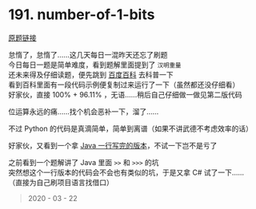 # 191. number-of-1-bits

[原题链接](https://leetcode-cn.com/problems/number-of-1-bits/)

怠惰了，怠惰了……这几天每日一混昨天还忘了刷题  
今日每日一题是简单难度，看到题解里面提到了 `汉明重量`  
还未来得及仔细读题，便先跳到 [百度百科](https://baike.baidu.com/item/%E6%B1%89%E6%98%8E%E9%87%8D%E9%87%8F) 去科普一下  
看到百科里面有一段代码示例便复制过来运行了一下（虽然都还没仔细看）  
好家伙，直接 100% + 96.11% ，无语……稍后自己仔细做一做见第二版代码  

位运算永远的痛……找个机会恶补一下，溜了……  

不过 Python 的代码是真滴简单，简单到离谱（如果不讲武德不考虑效率的话）  

好家伙，又看到一个拿 [Java 一行写完的版本](https://leetcode-cn.com/problems/number-of-1-bits/solution/qiao-yong-wei-yun-suan-zhi-xu-ji-xing-da-iga5/)，不试一下岂不是亏了

之前看到一个题解讲了 Java 里面 `>>` 和 `>>>` 的坑  
突然想这个一行版本的代码会不会也有类似的坑，于是又拿 C# 试了一下……  
（直接为自己刷项目语言找借口）

> 2020 - 03 - 22
